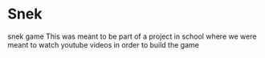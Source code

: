 # Snek
snek game
This was meant to be part of a project in school where we were meant to watch youtube videos in order to build the game
